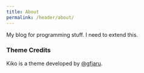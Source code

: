```yaml
---
title: About
permalink: /header/about/
---
```


My blog for programming stuff. I need to extend this.

### Theme Credits

Kiko is a theme developed by [@gfjaru](https://github.com/gfjaru/Kiko).
